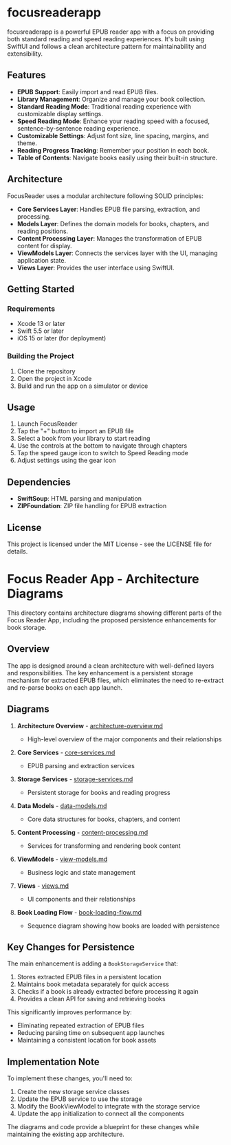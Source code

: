 # focusreaderapp

focusreaderapp is a powerful EPUB reader app with a focus on providing both standard reading and speed reading experiences. It's built using SwiftUI and follows a clean architecture pattern for maintainability and extensibility.

## Features

- **EPUB Support**: Easily import and read EPUB files.
- **Library Management**: Organize and manage your book collection.
- **Standard Reading Mode**: Traditional reading experience with customizable display settings.
- **Speed Reading Mode**: Enhance your reading speed with a focused, sentence-by-sentence reading experience.
- **Customizable Settings**: Adjust font size, line spacing, margins, and theme.
- **Reading Progress Tracking**: Remember your position in each book.
- **Table of Contents**: Navigate books easily using their built-in structure.

## Architecture

FocusReader uses a modular architecture following SOLID principles:

- **Core Services Layer**: Handles EPUB file parsing, extraction, and processing.
- **Models Layer**: Defines the domain models for books, chapters, and reading positions.
- **Content Processing Layer**: Manages the transformation of EPUB content for display.
- **ViewModels Layer**: Connects the services layer with the UI, managing application state.
- **Views Layer**: Provides the user interface using SwiftUI.

## Getting Started

### Requirements

- Xcode 13 or later
- Swift 5.5 or later
- iOS 15 or later (for deployment)

### Building the Project

1. Clone the repository
2. Open the project in Xcode
3. Build and run the app on a simulator or device

## Usage

1. Launch FocusReader
2. Tap the "+" button to import an EPUB file
3. Select a book from your library to start reading
4. Use the controls at the bottom to navigate through chapters
5. Tap the speed gauge icon to switch to Speed Reading mode
6. Adjust settings using the gear icon

## Dependencies

- **SwiftSoup**: HTML parsing and manipulation
- **ZIPFoundation**: ZIP file handling for EPUB extraction

## License

This project is licensed under the MIT License - see the LICENSE file for details.

# Focus Reader App - Architecture Diagrams

This directory contains architecture diagrams showing different parts of the Focus Reader App, including the proposed persistence enhancements for book storage.

## Overview

The app is designed around a clean architecture with well-defined layers and responsibilities. The key enhancement is a persistent storage mechanism for extracted EPUB files, which eliminates the need to re-extract and re-parse books on each app launch.

## Diagrams

1. **Architecture Overview** - [architecture-overview.md](architecture-overview.md)
   * High-level overview of the major components and their relationships

2. **Core Services** - [core-services.md](core-services.md)
   * EPUB parsing and extraction services

3. **Storage Services** - [storage-services.md](storage-services.md)
   * Persistent storage for books and reading progress

4. **Data Models** - [data-models.md](data-models.md)
   * Core data structures for books, chapters, and content

5. **Content Processing** - [content-processing.md](content-processing.md)
   * Services for transforming and rendering book content

6. **ViewModels** - [view-models.md](view-models.md)
   * Business logic and state management

7. **Views** - [views.md](views.md)
   * UI components and their relationships

8. **Book Loading Flow** - [book-loading-flow.md](book-loading-flow.md)
   * Sequence diagram showing how books are loaded with persistence

## Key Changes for Persistence

The main enhancement is adding a `BookStorageService` that:

1. Stores extracted EPUB files in a persistent location
2. Maintains book metadata separately for quick access
3. Checks if a book is already extracted before processing it again
4. Provides a clean API for saving and retrieving books

This significantly improves performance by:
- Eliminating repeated extraction of EPUB files
- Reducing parsing time on subsequent app launches
- Maintaining a consistent location for book assets

## Implementation Note

To implement these changes, you'll need to:

1. Create the new storage service classes
2. Update the EPUB service to use the storage
3. Modify the BookViewModel to integrate with the storage service
4. Update the app initialization to connect all the components

The diagrams and code provide a blueprint for these changes while maintaining the existing app architecture. 
